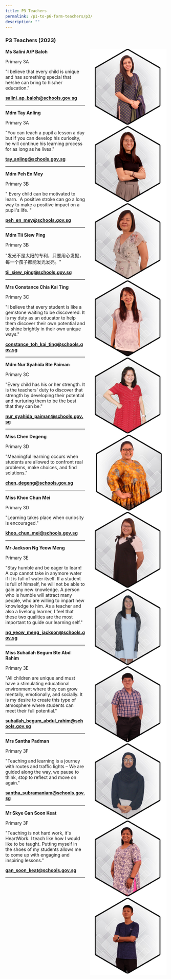 ```yaml
---
title: P3 Teachers
permalink: /p1-to-p6-form-teachers/p3/
description: ""
---
```

### P3 Teachers (2023)

<img src="/images/Our Staff/02 Teacher/3A1.png" style="width:240px;height:240px;margin-left:15px;" align = "right"> **Ms Salini A/P Baloh**

Primary 3A

"I believe that every child is unique and has something special that he/she can bring to his/her education."

[**salini_ap_baloh@schools.gov.sg**](mailto:salini_ap_baloh@schools.gov.sg)

* * *

<img src="/images/Our Staff/02 Teacher/3A2.jpg" style="width:240px;height:240px;margin-left:15px;" align = "right"> **Mdm Tay Anling** 

Primary 3A

"You can teach a pupil a lesson a day but if you can develop his curiosity, he will continue his learning process for as long as he lives."

[**tay_anling@schools.gov.sg**](mailto:tay_anling@schools.gov.sg)

* * *

<img src="/images/Our Staff/02 Teacher/3B1.png" style="width:240px;height:240px;margin-left:15px;" align = "right"> **Mdm Peh En Mey**

Primary 3B

" Every child can be motivated to learn.  A positive stroke can go a long way to make a positive impact on a pupil's life. "

[**peh_en_mey@schools.gov.sg**](mailto:peh_en_mey@schools.gov.sg)

* * *

<img src="/images/Our Staff/02 Teacher/3B2.png" style="width:240px;height:240px;margin-left:15px;" align = "right"> **Mdm Tii Siew Ping**

Primary 3B

"发光不是太阳的专利，只要用心发掘，每一个孩子都能发光发亮。"

[**tii_siew_ping@schools.gov.sg**](mailto:tii_siew_ping@schools.gov.sg)

* * *

<img src="/images/Our Staff/02 Teacher/3C1.png" style="width:240px;height:240px;margin-left:15px;" align = "right"> **Mrs Constance Chia Kai Ting**

Primary 3C

"I believe that every student is like a gemstone waiting to be discovered. It is my duty as an educator to help them discover their own potential and to shine brightly in their own unique ways."

[**constance_toh_kai_ting@schools.gov.sg**](mailto:constance_toh_kai_ting@schools.gov.sg)

* * *

<img src="/images/Our Staff/02 Teacher/3C2.png" style="width:240px;height:240px;margin-left:15px;" align = "right"> **Mdm Nur Syahida Bte Paiman**

Primary 3C

"Every child has his or her strength. It is the teachers' duty to discover that strength by developing their potential and nurturing them to be the best that they can be."

[**nur_syahida_paiman@schools.gov.sg**](mailto:nur_syahida_paiman@schools.gov.sg)

* * *

<img src="/images/Our Staff/02 Teacher/3D2.png" style="width:240px;height:240px;margin-left:15px;" align = "right"> **Miss Chen Degeng**

Primary 3D

"Meaningful learning occurs when students are allowed to confront real problems, make choices, and find solutions."

[**chen_degeng@schools.gov.sg**](mailto:chen_degeng@schools.gov.sg)

* * *
 
<img src="/images/Our Staff/02 Teacher/3D1.png" style="width:240px;height:240px;margin-left:15px;" align = "right"> **Miss Khoo Chun Mei**

Primary 3D

"Learning takes place when curiosity is encouraged."

[**khoo_chun_mei@schools.gov.sg**](mailto:khoo_chun_mei@schools.gov.sg)

* * *

<img src="/images/Our Staff/02 Teacher/3E1.png" style="width:240px;height:240px;margin-left:15px;" align = "right"> **Mr Jackson Ng Yeow Meng**

Primary 3E

"Stay humble and be eager to learn! A cup cannot take in anymore water if it is full of water itself. If a student is full of himself, he will not be able to gain any new knowledge. A person who is humble will attract many people, who are willing to impart new knowledge to him. As a teacher and also a livelong learner, I feel that these two qualities are the most important to guide our learning self."

[**ng_yeow_meng_jackson@schools.gov.sg**](mailto:ng_yeow_meng_jackson@schools.gov.sg)

* * *

<img src="/images/Our Staff/02 Teacher/3E2.png" style="width:240px;height:240px;margin-left:15px;" align = "right"> **Miss Suhailah Begum Bte Abd Rahim**

Primary 3E

"All children are unique and must have a stimulating educational environment where they can grow mentally, emotionally, and socially. It is my desire to create this type of atmosphere where students can meet their full potential."

[**suhailah_begum_abdul_rahim@schools.gov.sg**](mailto:suhailah_begum_abdul_rahim@schools.gov.sg)

* * *

<img src="/images/Our Staff/02 Teacher/3F1.png" style="width:240px;height:240px;margin-left:15px;" align = "right"> **Mrs Santha Padman**

Primary 3F

"Teaching and learning is a journey with routes and traffic lights – We are guided along the way, we pause to think, stop to reflect and move on again."

[**santha_subramaniam@schools.gov.sg**](mailto:santha_subramaniam@schools.gov.sg)

* * *

<img src="/images/Our Staff/02 Teacher/3F2.png" style="width:240px;height:240px;margin-left:15px;" align = "right"> **Mr Skye Gan Soon Keat**

Primary 3F

"Teaching is not hard work, it's HeartWork. I teach like how I would like to be taught. Putting myself in the shoes of my students allows me to come up with engaging and inspiring lessons."

[**gan_soon_keat@schools.gov.sg**](mailto:gan_soon_keat@schools.gov.sg)

* * *